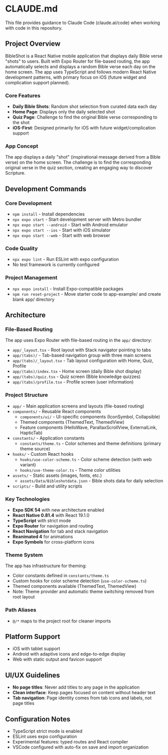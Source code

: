 # CLAUDE.md

This file provides guidance to Claude Code (claude.ai/code) when working with code in this repository.

## Project Overview

BibleShot is a React Native mobile application that displays daily Bible verse "shots" to users. Built with Expo Router for file-based routing, the app automatically selects and displays a random Bible verse each day on the home screen. The app uses TypeScript and follows modern React Native development patterns, with primary focus on iOS (future widget and complication support planned).

### Core Features
- **Daily Bible Shots**: Random shot selection from curated data each day
- **Home Page**: Displays only the daily selected shot
- **Quiz Page**: Challenge to find the original Bible verse corresponding to the shot
- **iOS-First**: Designed primarily for iOS with future widget/complication support

### App Concept
The app displays a daily "shot" (inspirational message derived from a Bible verse) on the home screen. The challenge is to find the corresponding original verse in the quiz section, creating an engaging way to discover Scripture.

## Development Commands

### Core Development
- `npm install` - Install dependencies
- `npx expo start` - Start development server with Metro bundler
- `npx expo start --android` - Start with Android emulator
- `npx expo start --ios` - Start with iOS simulator
- `npx expo start --web` - Start with web browser

### Code Quality
- `npx expo lint` - Run ESLint with expo configuration
- No test framework is currently configured

### Project Management
- `npx expo install` - Install Expo-compatible packages
- `npm run reset-project` - Move starter code to app-example/ and create blank app/ directory

## Architecture

### File-Based Routing
The app uses Expo Router with file-based routing in the `app/` directory:
- `app/_layout.tsx` - Root layout with Stack navigator pointing to tabs
- `app/(tabs)/` - Tab-based navigation group with three main screens
- `app/(tabs)/_layout.tsx` - Tab layout configuration with Home, Quiz, Profile
- `app/(tabs)/index.tsx` - Home screen (daily Bible shot display)
- `app/(tabs)/quiz.tsx` - Quiz screen (Bible knowledge quizzes)
- `app/(tabs)/profile.tsx` - Profile screen (user information)

### Project Structure
- `app/` - Main application screens and layouts (file-based routing)
- `components/` - Reusable React components
  - `components/ui/` - UI-specific components (IconSymbol, Collapsible)
  - Themed components (ThemedText, ThemedView)
  - Feature components (HelloWave, ParallaxScrollView, ExternalLink, HapticTab)
- `constants/` - Application constants
  - `constants/theme.ts` - Color schemes and theme definitions (primary theme source)
- `hooks/` - Custom React hooks
  - `hooks/use-color-scheme.ts` - Color scheme detection (with web variant)
  - `hooks/use-theme-color.ts` - Theme color utilities
- `assets/` - Static assets (images, fonts, etc.)
  - `assets/Data/Bibleshotdata.json` - Bible shots data for daily selection
- `scripts/` - Build and utility scripts

### Key Technologies
- **Expo SDK 54** with new architecture enabled
- **React Native 0.81.4** with React 19.1.0
- **TypeScript** with strict mode
- **Expo Router** for navigation and routing
- **React Navigation** for tab and stack navigation
- **Reanimated 4** for animations
- **Expo Symbols** for cross-platform icons

### Theme System
The app has infrastructure for theming:
- Color constants defined in `constants/theme.ts`
- Custom hooks for color scheme detection (`use-color-scheme.ts`)
- Themed components available (ThemedText, ThemedView)
- Note: Theme provider and automatic theme switching removed from root layout

### Path Aliases
- `@/*` maps to the project root for cleaner imports

## Platform Support
- iOS with tablet support
- Android with adaptive icons and edge-to-edge display
- Web with static output and favicon support

## UI/UX Guidelines
- **No page titles**: Never add titles to any page in the application
- **Clean interface**: Keep pages focused on content without header text
- **Tab navigation**: Page identity comes from tab icons and labels, not page titles

## Configuration Notes
- TypeScript strict mode is enabled
- ESLint uses expo configuration
- Experimental features: typed routes and React compiler
- VSCode configured with auto-fix on save and import organization